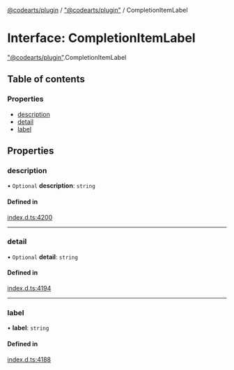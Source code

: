 [@codearts/plugin](../README.md) / ["@codearts/plugin"](../modules/_codearts_plugin_.md) / CompletionItemLabel

# Interface: CompletionItemLabel

["@codearts/plugin"](../modules/_codearts_plugin_.md).CompletionItemLabel

## Table of contents

### Properties

- [description](codearts_plugin_.CompletionItemLabel.md#description)
- [detail](codearts_plugin_.CompletionItemLabel.md#detail)
- [label](codearts_plugin_.CompletionItemLabel.md#label)

## Properties

### description

• `Optional` **description**: `string`

#### Defined in

[index.d.ts:4200](https://github.com/huaweicloud/cloudide-plugin-api/blob/3b0eee8/index.d.ts#L4200)

___

### detail

• `Optional` **detail**: `string`

#### Defined in

[index.d.ts:4194](https://github.com/huaweicloud/cloudide-plugin-api/blob/3b0eee8/index.d.ts#L4194)

___

### label

• **label**: `string`

#### Defined in

[index.d.ts:4188](https://github.com/huaweicloud/cloudide-plugin-api/blob/3b0eee8/index.d.ts#L4188)
